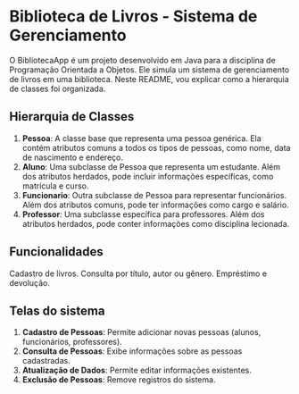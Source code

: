 # Biblioteca de Livros - Sistema de Gerenciamento
O BibliotecaApp é um projeto desenvolvido em Java para a disciplina de Programação Orientada a Objetos. Ele simula um sistema de gerenciamento de livros em uma biblioteca. Neste README, vou explicar como a hierarquia de classes foi organizada.

## Hierarquia de Classes
1. **Pessoa**: A classe base que representa uma pessoa genérica. Ela contém atributos comuns a todos os tipos de pessoas, como nome, data de nascimento e endereço.
2. **Aluno**: Uma subclasse de Pessoa que representa um estudante. Além dos atributos herdados, pode incluir informações específicas, como matrícula e curso.
3. **Funcionario**: Outra subclasse de Pessoa para representar funcionários. Além dos atributos comuns, pode ter informações como cargo e salário.
4. **Professor**: Uma subclasse específica para professores. Além dos atributos herdados, pode conter informações como disciplina lecionada.

## Funcionalidades
Cadastro de livros.
Consulta por título, autor ou gênero.
Empréstimo e devolução.

## Telas do sistema 
1. **Cadastro de Pessoas**: Permite adicionar novas pessoas (alunos, funcionários, professores).
2. **Consulta de Pessoas**: Exibe informações sobre as pessoas cadastradas.
3. **Atualização de Dados**: Permite editar informações existentes.
4. **Exclusão de Pessoas**: Remove registros do sistema.

